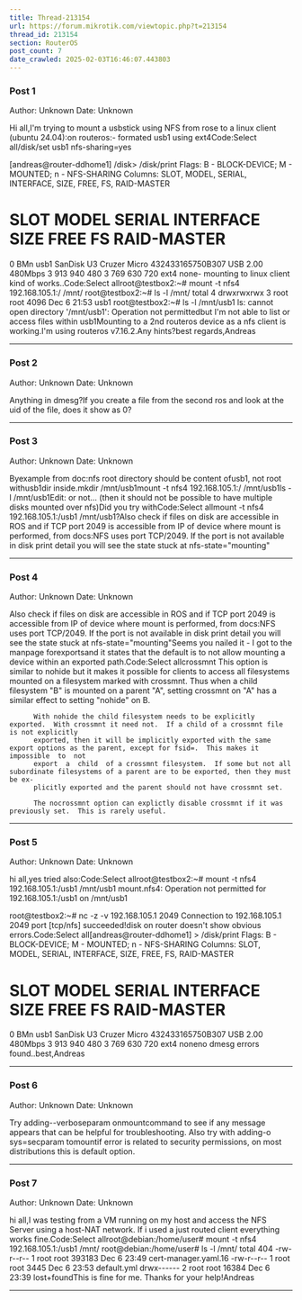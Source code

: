 ```yaml
---
title: Thread-213154
url: https://forum.mikrotik.com/viewtopic.php?t=213154
thread_id: 213154
section: RouterOS
post_count: 7
date_crawled: 2025-02-03T16:46:07.443803
---
```


### Post 1
Author: Unknown
Date: Unknown

Hi all,I'm trying to mount a usbstick using NFS from rose to a linux client (ubuntu 24.04):on routeros:- formated usb1 using ext4Code:Select all/disk/set usb1 nfs-sharing=yes

[andreas@router-ddhome1] /disk> /disk/print
Flags: B - BLOCK-DEVICE; M - MOUNTED; n - NFS-SHARING
Columns: SLOT, MODEL, SERIAL, INTERFACE, SIZE, FREE, FS, RAID-MASTER
#     SLOT  MODEL                    SERIAL            INTERFACE                  SIZE           FREE  FS    RAID-MASTER
0 BMn usb1  SanDisk U3 Cruzer Micro  432433165750B307  USB 2.00 480Mbps  3 913 940 480  3 769 630 720  ext4  none- mounting to linux client kind of works..Code:Select allroot@testbox2:~# mount -t nfs4 192.168.105.1:/ /mnt/
root@testbox2:~# ls -l /mnt/
total 4
drwxrwxrwx 3 root root 4096 Dec  6 21:53 usb1
root@testbox2:~# ls -l /mnt/usb1
ls: cannot open directory '/mnt/usb1': Operation not permittedbut I'm not able to list or access files within usb1Mounting to a 2nd routeros device as a nfs client is working.I'm using routeros v7.16.2.Any hints?best regards,Andreas

---
### Post 2
Author: Unknown
Date: Unknown

Anything in dmesg?If you create a file from the second ros and look at the uid of the file, does it show as 0?

---
### Post 3
Author: Unknown
Date: Unknown

Byexample from doc:nfs root directory should be content ofusb1, not root withusb1dir inside.mkdir /mnt/usb1mount -t nfs4 192.168.105.1:/ /mnt/usb1ls -l /mnt/usb1Edit: or not... (then it should not be possible to have multiple disks mounted over nfs)Did you try withCode:Select allmount -t nfs4 192.168.105.1:/usb1 /mnt/usb1?Also check if files on disk are accessible in ROS and if TCP port 2049 is accessible from IP of device where mount is performed, from docs:NFS uses port TCP/2049. If the port is not available in disk print detail you will see the state stuck at  nfs-state="mounting"

---
### Post 4
Author: Unknown
Date: Unknown

Also check if files on disk are accessible in ROS and if TCP port 2049 is accessible from IP of device where mount is performed, from docs:NFS uses port TCP/2049. If the port is not available in disk print detail you will see the state stuck at  nfs-state="mounting"Seems you nailed it - I got to the manpage forexportsand it states that the default is to not allow mounting a device within an exported path.Code:Select allcrossmnt
          This option is similar to nohide but it makes it possible for clients to access all filesystems mounted on a filesystem marked with  crossmnt.
          Thus when a child filesystem "B" is mounted on a parent "A", setting crossmnt on "A" has a similar effect to setting "nohide" on B.

          With nohide the child filesystem needs to be explicitly exported.  With crossmnt it need not.  If a child of a crossmnt file is not explicitly
          exported, then it will be implicitly exported with the same export options as the parent, except for fsid=.  This makes it impossible  to  not
          export  a  child  of a crossmnt filesystem.  If some but not all subordinate filesystems of a parent are to be exported, then they must be ex‐
          plicitly exported and the parent should not have crossmnt set.

          The nocrossmnt option can explictly disable crossmnt if it was previously set.  This is rarely useful.

---
### Post 5
Author: Unknown
Date: Unknown

hi all,yes tried also:Code:Select allroot@testbox2:~# mount -t nfs4 192.168.105.1:/usb1 /mnt/usb1
mount.nfs4: Operation not permitted for 192.168.105.1:/usb1 on /mnt/usb1

root@testbox2:~# nc -z -v 192.168.105.1 2049
Connection to 192.168.105.1 2049 port [tcp/nfs] succeeded!disk on router doesn't show obvious errors.Code:Select all[andreas@router-ddhome1] > /disk/print
Flags: B - BLOCK-DEVICE; M - MOUNTED; n - NFS-SHARING
Columns: SLOT, MODEL, SERIAL, INTERFACE, SIZE, FREE, FS, RAID-MASTER
#     SLOT  MODEL                    SERIAL            INTERFACE                  SIZE           FREE  FS    RAID-MASTER
0 BMn usb1  SanDisk U3 Cruzer Micro  432433165750B307  USB 2.00 480Mbps  3 913 940 480  3 769 630 720  ext4  noneno dmesg errors found..best,Andreas

---
### Post 6
Author: Unknown
Date: Unknown

Try adding--verboseparam onmountcommand to see if any message appears that can be helpful for troubleshooting. Also try with adding-o sys=secparam tomountif error is related to security permissions, on most distributions this is default option.

---
### Post 7
Author: Unknown
Date: Unknown

hi all,I was testing from a VM running on my host and access the NFS Server using a host-NAT network. If i used a just routed client everything works fine.Code:Select allroot@debian:/home/user# mount -t nfs4 192.168.105.1:/usb1 /mnt/
root@debian:/home/user# ls -l /mnt/
total 404
-rw-r--r-- 1 root root 393183 Dec  6 23:49 cert-manager.yaml.16
-rw-r--r-- 1 root root   3445 Dec  6 23:53 default.yml
drwx------ 2 root root  16384 Dec  6 23:39 lost+foundThis is fine for me. Thanks for your help!Andreas

---
